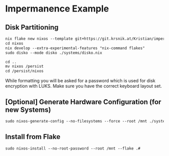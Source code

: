 # Impermanence Example

## Disk Partitioning

```txt
nix flake new nixos --template git+https://git.krsnik.at/Kristian/impermanence-talk --extra-experimental-features "nix-command flakes"
cd nixos
nix develop --extra-experimental-features "nix-command flakes"
sudo disko --mode disko ./systems/disko.nix

cd ..
mv nixos /persist
cd /persist/nixos
```

While formatting you will be asked for a password which is used for disk encryption with LUKS.
Make sure you have the correct keyboard layout set.

## [Optional] Generate Hardware Configuration (for new Systems)

```txt
sudo nixos-generate-config --no-filesystems --force --root /mnt ./system
```

## Install from Flake

```txt
sudo nixos-install --no-root-password --root /mnt --flake .#
```
